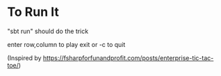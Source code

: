# To Run It
"sbt run" should do the trick
 
 enter row,column to play
 exit or <ctrl>-c to quit
 
(Inspired by https://fsharpforfunandprofit.com/posts/enterprise-tic-tac-toe/)
